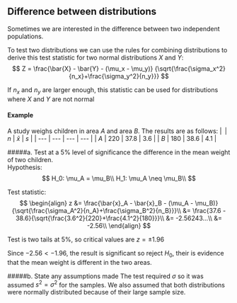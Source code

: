 ## Difference between distributions
Sometimes we are interested in the difference between two independent populations.

To test two distributions we can use the rules for combining distributions to derive this test statistic for two normal distributions $X$ and $Y$:
$$
Z = \frac{\bar{X} - \bar{Y} - (\mu_x - \mu_y)}
{\sqrt{\frac{\sigma_x^2}{n_x}+\frac{\sigma_y^2}{n_y}}}
$$

If $n_x$ and $n_y$ are larger enough, this statistic can be used for distributions where $X$ and $Y$ are not normal

#### Example
A study weighs children in area $A$ and area $B$. The results are as follows:
| | $n$ | $\bar{x}$ | $s$ |
| --- | --- | --- | --- |
| $A$ | 220 | 37.8 | 3.6 |
| $B$ | 180 | 38.6 | 4.1 |

#####a. Test at a 5% level of significance the difference in the mean weight of two children.	
Hypothesis:
$$
H_0: \mu_A = \mu_B\\
H_1: \mu_A \neq \mu_B\\
$$

Test statistic:
$$
\begin{align}
z &= \frac{\bar{x}_A - \bar{x}_B - (\mu_A - \mu_B)}{\sqrt{\frac{\sigma_A^2}{n_A}+\frac{\sigma_B^2}{n_B}}}\\
  &= \frac{37.6 - 38.6}{\sqrt{\frac{3.6^2}{220}+\frac{4.1^2}{180}}}\\
  &= -2.56243...\\
  &= -2.56\\
\end{align}
$$

Test is two tails at 5%, so critical values are $z = \pm1.96$

Since $-2.56 < -1.96$, the result is significant so reject $H_0$, their is evidence that the mean weight is different in the two areas.

#####b. State any assumptions made
The test required $\sigma$ so it was assumed $s^2 = \sigma^2$ for the samples. We also assumed that both distributions were normally distributed because of their large sample size. 